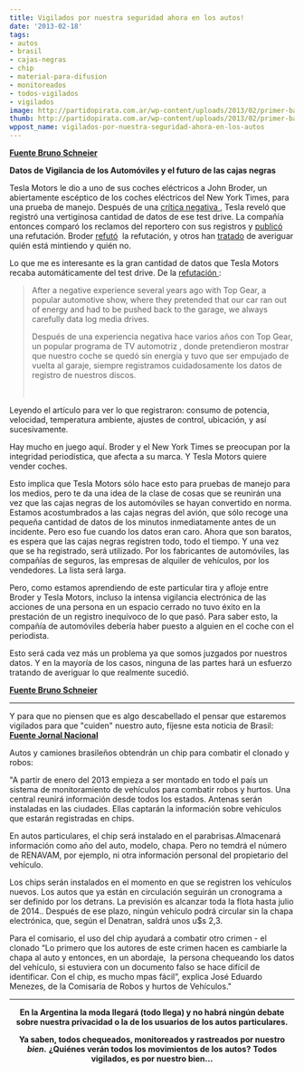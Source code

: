 ```yaml
---
title: Vigilados por nuestra seguridad ahora en los autos!
date: '2013-02-18'
tags:
- autos
- brasil
- cajas-negras
- chip
- material-para-difusion
- monitoreados
- todos-vigilados
- vigilados
image: http://partidopirata.com.ar/wp-content/uploads/2013/02/primer-batimovil-619x348.jpg
thumb: http://partidopirata.com.ar/wp-content/uploads/2013/02/primer-batimovil-619x348-150x150.jpg
wppost_name: vigilados-por-nuestra-seguridad-ahora-en-los-autos
---
```


<strong><a href="https://www.schneier.com/blog/archives/2013/02/automobile_data.html" target="_blank">Fuente Bruno Schneier</a></strong>

<strong>Datos de Vigilancia de los Automóviles y el futuro de las cajas negras</strong>

Tesla Motors le dio a uno de sus coches eléctricos a John Broder, un abiertamente escéptico de los coches eléctricos del New York Times, para una prueba de manejo. Después de una <a href="http://www.nytimes.com/2013/02/10/automobiles/stalled-on-the-ev-highway.html">crítica negativa </a>, Tesla reveló que registró una vertiginosa cantidad de datos de ese test drive. La compañía entonces comparó los reclamos del reportero con sus registros y <a href="http://www.teslamotors.com/blog/most-peculiar-test-drive">publicó</a> una refutación. Broder <a href="http://wheels.blogs.nytimes.com/2013/02/14/that-tesla-data-what-it-says-and-what-it-doesnt/">refutó</a>  la refutación, y otros han <a href="http://www.theatlanticwire.com/technology/2013/02/elon-musks-data-doesnt-back-his-claims-new-york-times-fakery/62149/">tratado</a> de averiguar quién está mintiendo y quién no.

Lo que me es interesante es la gran cantidad de datos que Tesla Motors recaba automáticamente del test drive. De la <a href="http://www.teslamotors.com/blog/most-peculiar-test-drive">refutación </a>:
<blockquote>After a negative experience several years ago with Top Gear, a popular automotive show, where they pretended that our car ran out of energy and had to be pushed back to the garage, we always carefully data log media drives.

Después de una experiencia negativa hace varios años con Top Gear, un popular programa de TV automotriz , donde pretendieron mostrar que nuestro coche se quedó sin energía y tuvo que ser empujado de vuelta al garaje, siempre registramos cuidadosamente los datos de registro de nuestros discos.

&nbsp;</blockquote>
Leyendo el artículo para ver lo que registraron: consumo de potencia, velocidad, temperatura ambiente, ajustes de control, ubicación, y así sucesivamente.

Hay mucho en juego aquí. Broder y el New York Times se preocupan por la integridad periodística, que afecta a su marca. Y Tesla Motors quiere vender coches.

Esto implica que Tesla Motors sólo hace esto para pruebas de manejo para los medios, pero te da una idea de la clase de cosas que se reunirán una vez que las cajas negras de los automóviles se hayan convertido en norma. Estamos acostumbrados a las cajas negras del avión, que sólo recoge una pequeña cantidad de datos de los minutos inmediatamente antes de un incidente. Pero eso fue cuando los datos eran caro. Ahora que son baratos, es espera que las cajas negras registren todo, todo el tiempo. Y una vez que se ha registrado, será utilizado. Por los fabricantes de automóviles, las compañías de seguros, las empresas de alquiler de vehículos, por los vendedores. La lista será larga.

Pero, como estamos aprendiendo de este particular tira y afloje entre Broder y Tesla Motors, incluso la intensa vigilancia electrónica de las acciones de una persona en un espacio cerrado no tuvo éxito en la prestación de un registro inequívoco de lo que pasó. Para saber esto, la compañía de automóviles debería haber puesto a alguien en el coche con el periodista.

Esto será cada vez más un problema ya que somos juzgados por nuestros datos. Y en la mayoría de los casos, ninguna de las partes hará un esfuerzo tratando de averiguar lo que realmente sucedió.

<strong><a href="https://www.schneier.com/blog/archives/2013/02/automobile_data.html" target="_blank">Fuente Bruno Schneier</a></strong>

<hr />

Y para que no piensen que es algo descabellado el pensar que estaremos vigilados para que "cuiden" nuestro auto, fíjesne esta noticia de Brasil:
<strong><a href="http://g1.globo.com/jornal-nacional/noticia/2012/08/carros-e-caminhoes-brasileiros-ganham-chip-para-combater-clonagem-e-roubos.html" target="_blank">Fuente Jornal Nacional</a></strong>

Autos y camiones brasileños obtendrán un chip para combatir el clonado y robos:

"A partir de enero del 2013 empieza a ser montado en todo el país un sistema de monitoramiento de vehículos para combatir robos y hurtos. Una central reunirá información desde todos los estados. Antenas serán instaladas en las ciudades. Ellas captarán la información sobre vehículos que estarán registradas en chips.

En autos particulares, el chip será instalado en el parabrisas.Almacenará información como año del auto, modelo, chapa. Pero no temdrá el número de RENAVAM, por ejemplo, ni otra información personal del propietario del vehículo.

Los chips serán instalados en el momento en que se registren los vehículos nuevos. Los autos que ya están en circulación seguirán un cronograma a ser definido por los detrans. La previsión es alcanzar toda la flota hasta julio de 2014.. Después de ese plazo, ningún vehículo podrá circular sin la chapa electrónica, que, según el Denatran, saldrá unos u$s 2,3.

Para el comisario, el uso del chip ayudará a combatir otro crimen - el clonado “Lo primero que los autores de este crimen hacen es cambiarle la chapa al auto y entonces, en un abordaje,  la persona chequeando los datos del vehículo, si estuviera con un documento falso se hace difícil de identificar. Con el chip, es mucho mpas fácil”, explica José Eduardo Menezes, de la Comisaría de Robos y hurtos de Vehículos."

<hr />
<p style="text-align: center;"><strong>En la Argentina la moda llegará (todo llega) y no habrá ningún debate sobre nuestra privacidad o la de los usuarios de los autos particulares.</strong></p>
<p style="text-align: center;"><strong>Ya saben, todos chequeados, monitoreados y rastreados por nuestro <i>bien</i>.</strong>
<strong> ¿Quiénes verán todos los movimientos de los autos?</strong>
<strong> Todos vigilados, es por nuestro bien...</strong>
</p>
